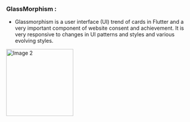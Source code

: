 ### GlassMorphism :

- Glassmorphism is a user interface (UI) trend of cards in Flutter and a very important component of website consent and achievement. It is very responsive to changes in UI patterns and styles and various evolving styles.

 <img src="https://github.com/AnjaliPurohit2811/widget_test/assets/143180602/18e9ae8f-fc2f-4b25-bc9b-992880c0a369" alt="Image 2" width="180" height="auto">


